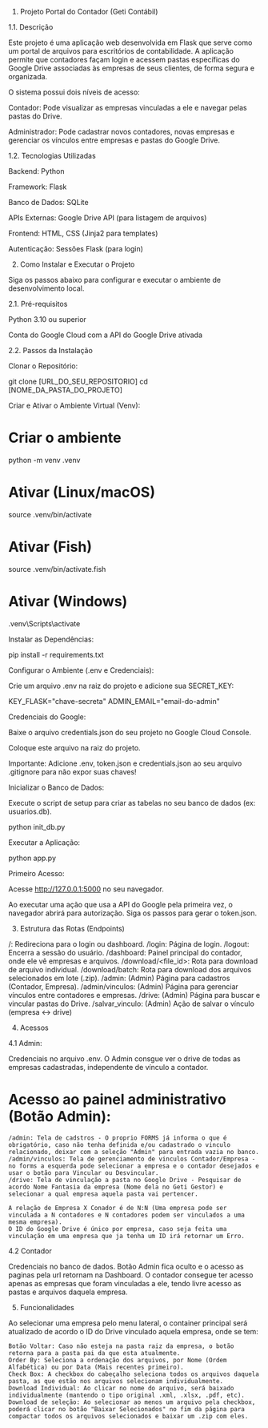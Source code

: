 1. Projeto Portal do Contador (Geti Contábil)

1.1. Descrição

Este projeto é uma aplicação web desenvolvida em Flask que serve como um portal de arquivos para escritórios de contabilidade. A aplicação permite que contadores façam login e acessem pastas específicas do Google Drive associadas às empresas de seus clientes, de forma segura e organizada.

O sistema possui dois níveis de acesso:

Contador: Pode visualizar as empresas vinculadas a ele e navegar pelas pastas do Drive.

Administrador: Pode cadastrar novos contadores, novas empresas e gerenciar os vínculos entre empresas e pastas do Google Drive.

1.2. Tecnologias Utilizadas

Backend: Python

Framework: Flask

Banco de Dados: SQLite

APIs Externas: Google Drive API (para listagem de arquivos)

Frontend: HTML, CSS (Jinja2 para templates)

Autenticação: Sessões Flask (para login)

2. Como Instalar e Executar o Projeto

Siga os passos abaixo para configurar e executar o ambiente de desenvolvimento local.

2.1. Pré-requisitos

Python 3.10 ou superior

Conta do Google Cloud com a API do Google Drive ativada

2.2. Passos da Instalação

Clonar o Repositório:

git clone [URL_DO_SEU_REPOSITORIO]
cd [NOME_DA_PASTA_DO_PROJETO]


Criar e Ativar o Ambiente Virtual (Venv):

# Criar o ambiente
python -m venv .venv
# Ativar (Linux/macOS)
source .venv/bin/activate
# Ativar (Fish)
source .venv/bin/activate.fish
# Ativar (Windows)
.venv\Scripts\activate


Instalar as Dependências:

pip install -r requirements.txt


Configurar o Ambiente (.env e Credenciais):

Crie um arquivo .env na raiz do projeto e adicione sua SECRET_KEY:

KEY_FLASK="chave-secreta"
ADMIN_EMAIL="email-do-admin"


Credenciais do Google:

Baixe o arquivo credentials.json do seu projeto no Google Cloud Console.

Coloque este arquivo na raiz do projeto.

Importante: Adicione .env, token.json e credentials.json ao seu arquivo .gitignore para não expor suas chaves!

Inicializar o Banco de Dados:

Execute o script de setup para criar as tabelas no seu banco de dados (ex: usuarios.db).

python init_db.py


Executar a Aplicação:

python app.py


Primeiro Acesso:

Acesse http://127.0.0.1:5000 no seu navegador.

Ao executar uma ação que usa a API do Google pela primeira vez, o navegador abrirá para autorização. Siga os passos para gerar o token.json.

3. Estrutura das Rotas (Endpoints)

/: Redireciona para o login ou dashboard.
/login: Página de login.
/logout: Encerra a sessão do usuário.
/dashboard: Painel principal do contador, onde ele vê empresas e arquivos.
/download/<file_id>: Rota para download de arquivo individual.
/download/batch: Rota para download dos arquivos selecionados em lote (.zip).
/admin: (Admin) Página para cadastros (Contador, Empresa).
/admin/vinculos: (Admin) Página para gerenciar vínculos entre contadores e empresas.
/drive: (Admin) Página para buscar e vincular pastas do Drive.
/salvar_vinculo: (Admin) Ação de salvar o vínculo (empresa <-> drive)

4. Acessos

4.1 Admin:

Credenciais no arquivo .env.
O Admin consgue ver o drive de todas as empresas cadastradas, independente de vínculo a contador.

# Acesso ao painel administrativo (Botão Admin):

    /admin: Tela de cadstros - O proprio FORMS já informa o que é obrigatório, caso não tenha definida e/ou cadastrado o vinculo relacionado, deixar com a seleção "Admin" para entrada vazia no banco.
    /admin/vinculos: Tela de gerenciamento de vinculos Contador/Empresa - no forms a esquerda pode selecionar a empresa e o contador desejados e usar o botão para Vincular ou Desvincular.
    /drive: Tela de vinculação a pasta no Google Drive - Pesquisar de acordo Nome Fantasia da empresa (Nome dela no Geti Gestor) e selecionar a qual empresa aquela pasta vai pertencer.
    
    A relação de Empresa X Conador é de N:N (Uma empresa pode ser vinculada a N contadores e N contadores podem ser vinculados a uma mesma empresa).
    O ID do Google Drive é único por empresa, caso seja feita uma vinculação em uma empresa que ja tenha um ID irá retornar um Erro.


4.2 Contador

Credenciais no banco de dados.
Botão Admin fica oculto e o acesso as paginas pela url retornam na Dashboard.
O contador consegue ter acesso apenas as empresas que foram vinculadas a ele, tendo livre acesso as pastas e arquivos daquela empresa.

5. Funcionalidades

Ao selecionar uma empresa pelo menu lateral, o container principal será atualizado de acordo o ID do Drive vinculado aquela empresa, onde se tem:
    
    Botão Voltar: Caso não esteja na pasta raiz da empresa, o botão retorna para a pasta pai da que esta atualmente.
    Order By: Seleciona a ordenação dos arquivos, por Nome (Ordem Alfabética) ou por Data (Mais recentes primeiro).
    Check Box: A checkbox do cabeçalho seleciona todos os arquivos daquela pasta, as que estão nos arquivos selecionam individualmente.
    Download Individual: Ao clicar no nome do arquivo, será baixado individualmente (mantendo o tipo original .xml, .xlsx, .pdf, etc).
    Download de seleção: Ao selecionar ao menos um arquivo pela checkbox, poderá clicar no botão "Baixar Selecionados" no fim da página para compactar todos os arquivos selecionados e baixar um .zip com eles.